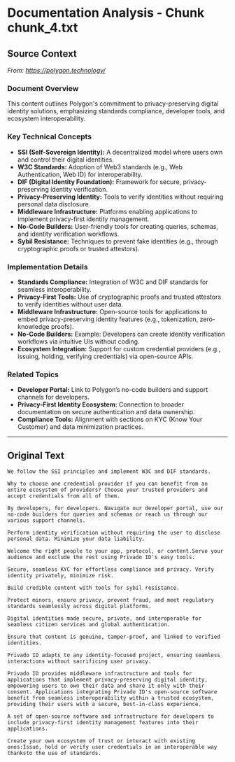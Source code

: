 # Documentation Analysis - Chunk chunk_4.txt

## Source Context
*From: https://polygon.technology/*

### Document Overview  
This content outlines Polygon's commitment to privacy-preserving digital identity solutions, emphasizing standards compliance, developer tools, and ecosystem interoperability.  

### Key Technical Concepts  
- **SSI (Self-Sovereign Identity):** A decentralized model where users own and control their digital identities.  
- **W3C Standards:** Adoption of Web3 standards (e.g., Web Authentication, Web ID) for interoperability.  
- **DIF (Digital Identity Foundation):** Framework for secure, privacy-preserving identity verification.  
- **Privacy-Preserving Identity:** Tools to verify identities without requiring personal data disclosure.  
- **Middleware Infrastructure:** Platforms enabling applications to implement privacy-first identity management.  
- **No-Code Builders:** User-friendly tools for creating queries, schemas, and identity verification workflows.  
- **Sybil Resistance:** Techniques to prevent fake identities (e.g., through cryptographic proofs or trusted attestors).  

### Implementation Details  
- **Standards Compliance:** Integration of W3C and DIF standards for seamless interoperability.  
- **Privacy-First Tools:** Use of cryptographic proofs and trusted attestors to verify identities without user data.  
- **Middleware Infrastructure:** Open-source tools for applications to embed privacy-preserving identity features (e.g., tokenization, zero-knowledge proofs).  
- **No-Code Builders:** Example: Developers can create identity verification workflows via intuitive UIs without coding.  
- **Ecosystem Integration:** Support for custom credential providers (e.g., issuing, holding, verifying credentials) via open-source APIs.  

### Related Topics  
- **Developer Portal:** Link to Polygon’s no-code builders and support channels for developers.  
- **Privacy-First Identity Ecosystem:** Connection to broader documentation on secure authentication and data ownership.  
- **Compliance Tools:** Alignment with sections on KYC (Know Your Customer) and data minimization practices.

---

## Original Text
```
We follow the SSI principles and implement W3C and DIF standards.

Why to choose one credential provider if you can benefit from an entire ecosystem of providers? Choose your trusted providers and accept credentials from all of them.

By developers, for developers. Navigate our developer portal, use our no-code builders for queries and schemas or reach us through our various support channels.

Perform identity verification without requiring the user to disclose personal data. Minimize your data liability.

Welcome the right people to your app, protocol, or content.Serve your audience and exclude the rest using Privado ID's easy tools.

Secure, seamless KYC for effortless compliance and privacy. Verify identity privately, minimize risk.

Build credible content with tools for sybil resistance.

Protect minors, ensure privacy, prevent fraud, and meet regulatory standards seamlessly across digital platforms.

Digital identities made secure, private, and interoperable for seamless citizen services and global authentication.

Ensure that content is genuine, tamper-proof, and linked to verified identities.

Privado ID adapts to any identity-focused project, ensuring seamless interactions without sacrificing user privacy.

Privado ID provides middleware infrastructure and tools for applications that implement privacy-preserving digital identity, empowering users to own their data and share it only with their consent. Applications integrating Privado ID's open-source software benefit from seamless interoperability within a trusted ecosystem, providing their users with a secure, best-in-class experience.

A set of open-source software and infrastructure for developers to include privacy-first identity management features into their applications.

Create your own ecosystem of trust or interact with existing ones:Issue, hold or verify user credentials in an interoperable way thanksto the use of standards.

```